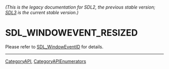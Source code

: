 ###### (This is the legacy documentation for SDL2, the previous stable version; [SDL3](https://wiki.libsdl.org/SDL3/) is the current stable version.)
# SDL_WINDOWEVENT_RESIZED

Please refer to [SDL_WindowEventID](SDL_WindowEventID) for details.

----
[CategoryAPI](CategoryAPI), [CategoryAPIEnumerators](CategoryAPIEnumerators)

